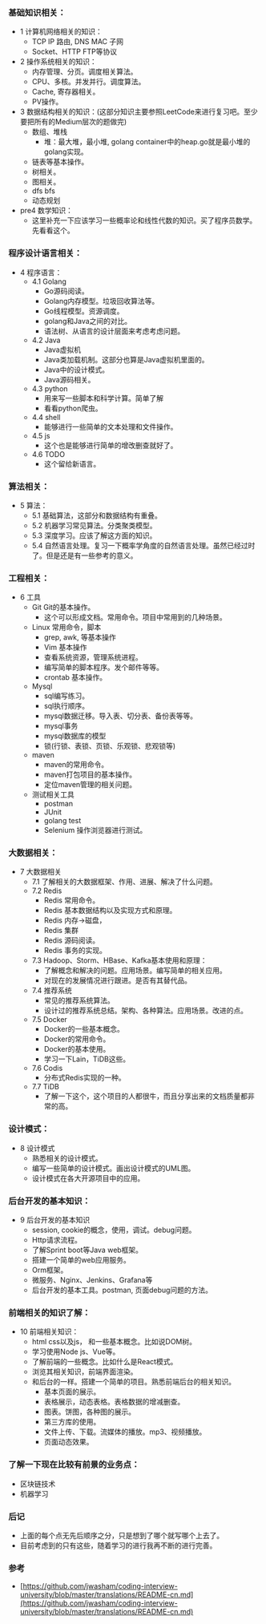 ### 基础知识相关：

* 1 计算机网络相关的知识：
  * TCP IP 路由, DNS MAC 子网
  * Socket、HTTP FTP等协议
* 2 操作系统相关的知识：
  * 内存管理、分页。调度相关算法。
  * CPU、多核。并发并行。调度算法。
  * Cache, 寄存器相关。
  * PV操作。
* 3 数据结构相关的知识：\(这部分知识主要参照LeetCode来进行复习吧。至少要把所有的Medium层次的题做完\)
  * 数组、堆栈
    * 堆：最大堆，最小堆, golang container中的heap.go就是最小堆的golang实现。
  * 链表等基本操作。
  * 树相关。
  * 图相关。
  * dfs bfs
  * 动态规划
* pre4 数学知识：
  * 这里补充一下应该学习一些概率论和线性代数的知识。买了程序员数学。先看看这个。

### 程序设计语言相关：

* 4 程序语言：
  * 4.1 Golang
    * Go源码阅读。
    * Golang内存模型。垃圾回收算法等。
    * Go线程模型。资源调度。
    * golang和Java之间的对比。
    * 语法树、从语言的设计层面来考虑考虑问题。
  * 4.2 Java
    * Java虚拟机
    * Java类加载机制。这部分也算是Java虚拟机里面的。
    * Java中的设计模式。
    * Java源码相关。
  * 4.3 python
    * 用来写一些脚本和科学计算。简单了解
    * 看看python爬虫。
  * 4.4 shell
    * 能够进行一些简单的文本处理和文件操作。
  * 4.5 js
    * 这个也是能够进行简单的增改删查就好了。
  * 4.6 TODO
    * 这个留给新语言。

### 算法相关：

* 5 算法：
  * 5.1 基础算法，这部分和数据结构有重叠。
  * 5.2 机器学习常见算法。分类聚类模型。
  * 5.3 深度学习。应该了解这方面的知识。
  * 5.4 自然语言处理。复习一下概率学角度的自然语言处理。虽然已经过时了。但是还是有一些参考的意义。

### 工程相关：

* 6 工具
  * Git Git的基本操作。
    * 这个可以形成文档。常用命令。项目中常用到的几种场景。
  * Linux 常用命令，脚本
    * grep, awk, 等基本操作
    * Vim 基本操作
    * 查看系统资源，管理系统进程。
    * 编写简单的脚本程序。发个邮件等等。
    * crontab 基本操作。
  * Mysql
    * sql编写练习。
    * sql执行顺序。
    * mysql数据迁移。导入表、切分表、备份表等等。
    * mysql事务
    * mysql数据库的模型
    * 锁\(行锁、表锁、页锁、乐观锁、悲观锁等\)
  * maven
    * maven的常用命令。
    * maven打包项目的基本操作。
    * 定位maven管理的相关问题。
  * 测试相关工具
    * postman
    * JUnit
    * golang test
    * Selenium 操作浏览器进行测试。

### 大数据相关：

* 7 大数据相关
  * 7.1 了解相关的大数据框架、作用、进展、解决了什么问题。
  * 7.2 Redis
    * Redis 常用命令。
    * Redis 基本数据结构以及实现方式和原理。
    * Redis 内存-&gt;磁盘，
    * Redis 集群
    * Redis 源码阅读。
    * Redis 事务的实现。
  * 7.3 Hadoop、Storm、HBase、Kafka基本使用和原理：
    * 了解概念和解决的问题。应用场景。编写简单的相关应用。
    * 对现在的发展情况进行跟进。是否有其替代品。
  * 7.4 推荐系统
    * 常见的推荐系统算法。
    * 设计过的推荐系统总结。架构、各种算法。应用场景。改进的点。
  * 7.5 Docker
    * Docker的一些基本概念。
    * Docker的常用命令。
    * Docker的基本使用。
    * 学习一下Lain，TiDB这些。
  * 7.6 Codis
    * 分布式Redis实现的一种。
  * 7.7 TiDB
    * 了解一下这个，这个项目的人都很牛，而且分享出来的文档质量都非常的高。

### 设计模式：

* 8 设计模式
  * 熟悉相关的设计模式。
  * 编写一些简单的设计模式。画出设计模式的UML图。
  * 设计模式在各大开源项目中的应用。

### 后台开发的基本知识：

* 9 后台开发的基本知识
  * session, cookie的概念，使用，调试。debug问题。
  * Http请求流程。
  * 了解Sprint boot等Java web框架。
  * 搭建一个简单的web应用服务。
  * Orm框架。
  * 微服务、Nginx、Jenkins、Grafana等
  * 后台开发的基本工具。postman, 页面debug问题的方法。

### 前端相关的知识了解：

* 10 前端相关知识：
  * html css以及js， 和一些基本概念。比如说DOM树。
  * 学习使用Node js、Vue等。
  * 了解前端的一些概念。比如什么是React模式。
  * 浏览其相关知识，前端界面渲染。
  * 和后台的一样。搭建一个简单的项目。熟悉前端后台的相关知识。
    * 基本页面的展示。
    * 表格展示，动态表格。表格数据的增减删查。
    * 图表。饼图，各种图的展示。
    * 第三方库的使用。
    * 文件上传、下载。流媒体的播放。mp3、视频播放。
    * 页面动态效果。

### 了解一下现在比较有前景的业务点：

* 区块链技术
* 机器学习

### 后记

* 上面的每个点无先后顺序之分，只是想到了哪个就写哪个上去了。
* 目前考虑到的只有这些，随着学习的进行我再不断的进行完善。

### 参考

* [https://github.com/jwasham/coding-interview-university/blob/master/translations/README-cn.md](https://github.com/jwasham/coding-interview-university/blob/master/translations/README-cn.md)



